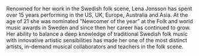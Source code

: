 Renowned for her work in the Swedish folk scene, Lena Jonsson has spent over 15 years performing in the US, UK, Europe, Australia and Asia. At the age of 21 she was nominated ”Newcomer of the year” at the Folk and world music awards in Sweden and since then her career has continued to grow. Her ability to balance a deep knowledge of traditional Swedish folk music with innovative artistic sensibilities has made her one of the most distinct artists, in-demand musical collaborators and teachers in the folk scene.
